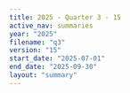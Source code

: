 ```yaml
---
title: 2025 - Quarter 3 - 15
active_nav: summaries
year: "2025"
filename: "q3"
version: "15"
start_date: "2025-07-01"
end_date: "2025-09-30"
layout: "summary"
---
```

